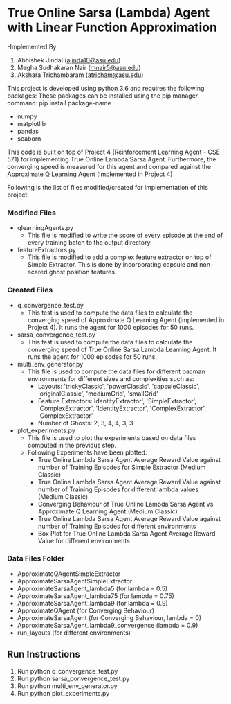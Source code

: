 # True Online Sarsa (Lambda) Agent with Linear Function Approximation

-Implemented By
1. Abhishek Jindal (ajinda10@asu.edu)
2. Megha Sudhakaran Nair (mnair5@asu.edu)
3. Akshara Trichambaram (atricham@asu.edu)

This project is developed using python 3.6 and requires the following packages:
These packages can be installed using the pip manager command:
pip install package-name
- numpy
- matplotlib
- pandas
- seaborn

This code is built on top of Project 4 (Reinforcement Learning Agent - CSE 571)
for implementing True Online Lambda Sarsa Agent. Furthermore, 
the converging speed is measured for this agent and compared against
the Approximate Q Learning Agent (implemented in Project 4)

Following is the list of files modified/created 
for implementation of this project.

### Modified Files
- qlearningAgents.py
  - This file is modified to write the score of 
  every episode at the end of every training batch 
  to the output directory.
- featureExtractors.py
  - This file is modified to add a complex feature extractor
  on top of Simple Extractor. This is done by incorporating 
  capsule and non-scared ghost position features.

### Created Files
- q_convergence_test.py
  - This test is used to compute the data files to calculate the converging 
  speed of Approximate Q Learning Agent (implemented in Project 4). It runs the
  agent for 1000 episodes for 50 runs.
- sarsa_convergence_test.py
  - This test is used to compute the data files to calculate the converging 
  speed of True Online Sarsa Lambda Learning Agent. It runs the agent 
  for 1000 episodes for 50 runs.
- multi_env_generator.py
  - This file is used to compute the data files for different pacman environments
  for different sizes and complexities such as:
    - Layouts: 'trickyClassic', 'powerClassic', 'capsuleClassic', 'originalClassic', 'mediumGrid', 'smallGrid' 
    - Feature Extractors: IdentityExtractor', 'SimpleExtractor', 'ComplexExtractor', 'IdentityExtractor', 'ComplexExtractor', 'ComplexExtractor' 
    - Number of Ghosts: 2, 3, 4, 4, 3, 3
- plot_experiments.py
  - This file is used to plot the experiments based on data files computed in the previous step.
  - Following Experiments have been plotted:
    - True Online Lambda Sarsa Agent Average Reward Value against 
    number of Training Episodes for Simple Extractor (Medium Classic)
    - True Online Lambda Sarsa Agent Average Reward Value against 
    number of Training Episodes for different lambda values (Medium Classic)
    - Converging Behaviour of True Online Lambda Sarsa Agent 
    vs Approximate Q Learning Agent (Medium Classic)
    - True Online Lambda Sarsa Agent Average Reward Value against 
    number of Training Episodes for different environments
    - Box Plot for True Online Lambda Sarsa Agent Average Reward Value 
    for different environments

### Data Files Folder
- ApproximateQAgentSimpleExtractor
- ApproximateSarsaAgentSimpleExtractor
- ApproximateSarsaAgent_lambda5 (for lambda = 0.5)
- ApproximateSarsaAgent_lambda75 (for lambda = 0.75)
- ApproximateSarsaAgent_lambda9 (for lambda = 0.9)
- ApproximateQAgent (for Converging Behaviour)
- ApproximateSarsaAgent (for Converging Behaviour, lambda = 0)
- ApproximateSarsaAgent_lambda9_convergence (lambda = 0.9)
- run_layouts (for different environments)

## Run Instructions
1. Run python q_convergence_test.py
2. Run python sarsa_convergence_test.py
3. Run python multi_env_generator.py
4. Run python plot_experiments.py